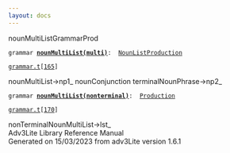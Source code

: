 ```yaml
---
layout: docs
---
```

<span class="title">nounMultiList</span><span class="type">GrammarProd</span>

`grammar `**[`nounMultiList(multi)`](../object/nounMultiList(multi).html)**` :   `[`NounListProduction`](../object/NounListProduction.html)

[`grammar.t`](../file/grammar.t.html)`[`[`165`](../source/grammar.t.html#165)`]`



nounMultiList-\>np1\_ nounConjunction terminalNounPhrase-\>np2\_  



`grammar `**[`nounMultiList(nonterminal)`](../object/nounMultiList(nonterminal).html)**` :   `[`Production`](../object/Production.html)

[`grammar.t`](../file/grammar.t.html)`[`[`170`](../source/grammar.t.html#170)`]`



nonTerminalNounMultiList-\>lst\_  
Adv3Lite Library Reference Manual  
Generated on 15/03/2023 from adv3Lite version 1.6.1


